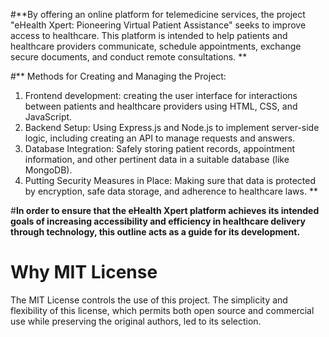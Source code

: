 #**By offering an online platform for telemedicine services, the project "eHealth Xpert: Pioneering Virtual Patient Assistance" seeks to improve access to healthcare. This platform is intended to help patients and healthcare providers communicate, schedule appointments, exchange secure documents, and conduct remote consultations. **

#** Methods for Creating and Managing the Project:
1. Frontend development: creating the user interface for interactions between patients and healthcare providers using HTML, CSS, and JavaScript.
2. Backend Setup: Using Express.js and Node.js to implement server-side logic, including creating an API to manage requests and answers.
3. Database Integration: Safely storing patient records, appointment information, and other pertinent data in a suitable database (like MongoDB).
4. Putting Security Measures in Place: Making sure that data is protected by encryption, safe data storage, and adherence to healthcare laws. **

#**In order to ensure that the eHealth Xpert platform achieves its intended goals of increasing accessibility and efficiency in healthcare delivery through technology, this outline acts as a guide for its development.**

# Why MIT License
The MIT License controls the use of this project. The simplicity and flexibility of this license, which permits both open source and commercial use while preserving the original authors, led to its selection. 
